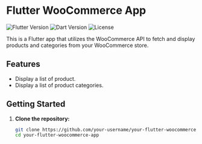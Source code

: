 # Flutter WooCommerce App

![Flutter Version](https://img.shields.io/badge/flutter-v2.0.0-blue)
![Dart Version](https://img.shields.io/badge/dart-v2.12.0-blue)
![License](https://img.shields.io/badge/license-MIT-green)

This is a Flutter app that utilizes the WooCommerce API to fetch and display products and categories from your WooCommerce store.

## Features

- Display a list of product.
- Display a list of product categories.
<!-- - Browse products within selected categories.
- View detailed information about individual products.
- Search for products using keywords.
- Add products to the cart and proceed to checkout (feature in progress). -->

## Getting Started

1. **Clone the repository:**

   ```bash
   git clone https://github.com/your-username/your-flutter-woocommerce-app.git
   cd your-flutter-woocommerce-app
   ```
